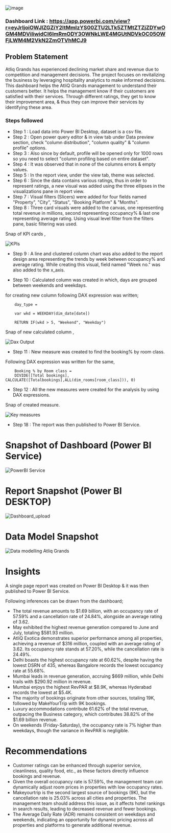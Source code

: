 ![image](https://github.com/Ankit-KY/AtliQ_Grands_Hospitality_Analysis/assets/148628279/c5e6e815-4608-43b3-a212-5688e709a0ab)


### Dashboard Link : https://app.powerbi.com/view?r=eyJrIjoiOWJlZGZiY2ItMmIzYS00ZTU2LTk5ZTMtZTZjZDYwOGM4MDViIiwidCI6ImRmODY3OWNkLWE4MGUtNDVkOC05OWFjLWM4M2VkN2ZmOTVhMCJ9

## Problem Statement

Atliq Grands has experienced declining market share and revenue due to competition and management decisions. The project focuses on revitalizing the business by leveraging hospitality analytics to make informed decisions. This dashboard helps the AtliQ Grands management to understand their customers better. It helps the management know if their customers are satisfied with their services. Through different ratings, they get to know their improvement area, & thus they can improve their services by identifying these area.

### Steps followed 

- Step 1 : Load data into Power BI Desktop, dataset is a csv file.
- Step 2 : Open power query editor & in view tab under Data preview section, check "column distribution", "column quality" & "column profile" options.
- Step 3 : Also since by default, profile will be opened only for 1000 rows so you need to select "column profiling based on entire dataset".
- Step 4 : It was observed that in none of the columns errors & empty values.
- Step 5 : In the report view, under the view tab, theme was selected.
- Step 6 : Since the data contains various ratings, thus in order to represent ratings, a new visual was added using the three ellipses in the visualizations pane in report view. 
- Step 7 : Visual filters (Slicers) were added for four fields named "Property", "City", "Status", "Booking Platform" & "Months".
- Step 8 : Three card visuals were added to the canvas, one representing total revenue in millions, second representing occupancy% & last one  representing average rating.
           Using visual level filter from the filters pane, basic filtering was used.

Snap of KPI cards ,

![KPIs](https://github.com/Ankit-KY/AtliQ_Grands_Hospitality_Analysis/assets/148628279/7476834d-8910-453e-8467-27cf1a74a011)
- Step 9 : A line and clustered column chart was also added to the report design area representing the trends by week between occupancy% and average rating. While creating this visual, field named "Week no." was also added to the x_axis.

- Step 10 : Calculated column was created in which, days are grouped between weekends and weekdays.

for creating new column following DAX expression was written;
       
        day_type = 

        var wkd = WEEKDAY(dim_date[date])

        RETURN IF(wkd > 5, "Weekend", "Weekday")
Snap of new calculated column ,

![Dax Output](https://github.com/Ankit-KY/AtliQ_Grands_Hospitality_Analysis/assets/148628279/72a828fa-51c7-4a95-bdc6-f99642ea3bb3)

        
- Step 11 : New measure was created to find the booking% by room class.

Following DAX expression was written for the same,
        
        Booking % by Room class = 
        DIVIDE([Total bookings], CALCULATE([Totalbookings],ALL(dim_rooms[room_class])), 0)        
 
 - Step 12 : All the new measures were created for the analysis by using DAX expressions.
  
Snap of created measure.
 
![Key measures](https://github.com/Ankit-KY/AtliQ_Grands_Hospitality_Analysis/assets/148628279/8dac85b6-2757-4b3c-84f3-7f3cbbe427d8)

 
 - Step 18 : The report was then published to Power BI Service.

# Snapshot of Dashboard (Power BI Service)

![PowerBI Service](https://github.com/Ankit-KY/AtliQ_Grands_Hospitality_Analysis/assets/148628279/56d41b3a-3309-4881-8076-4334f34be3a8)


 
 # Report Snapshot (Power BI DESKTOP)

 
![Dashboard_upload](https://github.com/Ankit-KY/AtliQ-Grands-Hospitality-Analysis/assets/148628279/a678e5b7-3e96-4bbc-97bf-ae2d877e8e3a)

 # Data Model Snapshot

 
![Data modelling Atliq Grands](https://github.com/Ankit-KY/AtliQ-Grands-Hospitality-Analysis/assets/148628279/778a4989-6498-4057-bdb2-33bf4db3e62b)

# Insights

A single page report was created on Power BI Desktop & it was then published to Power BI Service.

Following inferences can be drawn from the dashboard;

- The total revenue amounts to $1.69 billion, with an occupancy rate of 57.59% and a cancellation rate of 24.84%, alongside an average rating of 3.62.
- May exhibited the highest revenue generation compared to June and July, totaling $581.93 million.
- AtliQ Exotica demonstrates superior performance among all properties, achieving a revenue of $316 million, coupled with an average rating of 3.62. Its occupancy rate stands at 57.20%, while the cancellation rate is 24.49%.
- Delhi boasts the highest occupancy rate at 60.62%, despite having the lowest DSRN of 435, whereas Bangalore records the lowest occupancy rate at 55.68%.
- Mumbai leads in revenue generation, accruing $669 million, while Delhi trails with $290.92 million in revenue.
- Mumbai enjoys the highest RevPAR at $8.9K, whereas Hyderabad records the lowest at $5.4K.
- The majority of bookings originate from other sources, totaling 19K, followed by MakeYourTrip with 9K bookings.
- Luxury accommodations contribute 61.62% of the total revenue, outpacing the Business category, which contributes 38.82% of the $1.69 billion revenue.
- On weekends (Friday-Saturday), the occupancy rate is 7% higher than weekdays, though the variance in RevPAR is negligible.

# Recommendations

- Customer ratings can be enhanced through superior service, cleanliness, quality food, etc., as these factors directly influence bookings and revenue.
- Given the overall occupancy rate is 57.59%, the management team can dynamically adjust room prices in properties with low occupancy rates.
- Makeyourtrip is the second largest source of bookings (9K), but the cancellation rate is 25.03% across all cities and properties. The management team should address this issue, as it affects hotel rankings in search results, leading to decreased revenue and fewer bookings.
- The Average Daily Rate (ADR) remains consistent on weekdays and weekends, indicating an opportunity for dynamic pricing across all properties and platforms to generate additional revenue.
